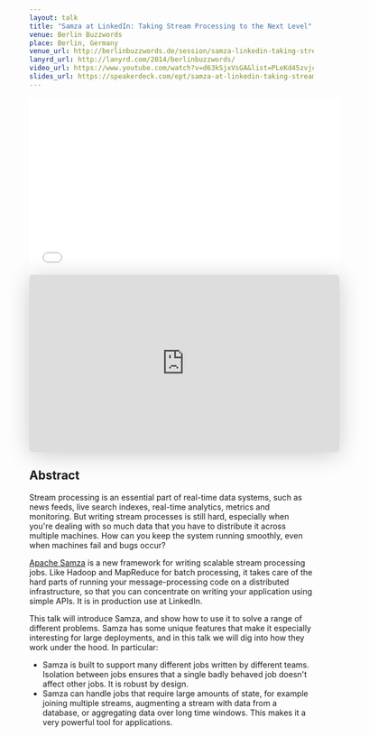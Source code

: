 ```yaml
---
layout: talk
title: "Samza at LinkedIn: Taking Stream Processing to the Next Level"
venue: Berlin Buzzwords
place: Berlin, Germany
venue_url: http://berlinbuzzwords.de/session/samza-linkedin-taking-stream-processing-next-level
lanyrd_url: http://lanyrd.com/2014/berlinbuzzwords/
video_url: https://www.youtube.com/watch?v=d63kSjxVsGA&list=PLeKd45zvjcDHJxge6VtYUAbYnvd_VNQCx
slides_url: https://speakerdeck.com/ept/samza-at-linkedin-taking-stream-processing-to-the-next-level
---
```


<iframe width="550" height="315" src="//www.youtube.com/embed/d63kSjxVsGA?list=PLeKd45zvjcDHJxge6VtYUAbYnvd_VNQCx" frameborder="0" allowfullscreen></iframe>

<iframe class="speakerdeck-iframe" frameborder="0" src="https://speakerdeck.com/player/9ba59420c7e701316c2e42baa33a3298" title="Samza at LinkedIn: Taking Stream Processing to the Next Level" allowfullscreen="true" mozallowfullscreen="true" webkitallowfullscreen="true" style="border: 0px; background: padding-box padding-box rgba(0, 0, 0, 0.1); margin: 0px; padding: 0px; border-radius: 6px; box-shadow: rgba(0, 0, 0, 0.2) 0px 5px 40px; width: 550px; height: 314px;" data-ratio="1.78343949044586"></iframe>


Abstract
--------

Stream processing is an essential part of real-time data systems, such as news feeds, live search
indexes, real-time analytics, metrics and monitoring. But writing stream processes is still hard,
especially when you're dealing with so much data that you have to distribute it across multiple
machines. How can you keep the system running smoothly, even when machines fail and bugs occur?

[Apache Samza](http://samza.incubator.apache.org/) is a new framework for writing scalable stream
processing jobs. Like Hadoop and MapReduce for batch processing, it takes care of the hard parts of
running your message-processing code on a distributed infrastructure, so that you can concentrate on
writing your application using simple APIs. It is in production use at LinkedIn.

This talk will introduce Samza, and show how to use it to solve a range of different problems. Samza
has some unique features that make it especially interesting for large deployments, and in this talk
we will dig into how they work under the hood. In particular:

- Samza is built to support many different jobs written by different teams. Isolation between jobs
  ensures that a single badly behaved job doesn't affect other jobs. It is robust by design.
- Samza can handle jobs that require large amounts of state, for example joining multiple streams,
  augmenting a stream with data from a database, or aggregating data over long time windows. This
  makes it a very powerful tool for applications.
